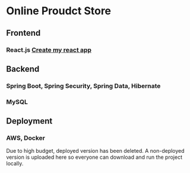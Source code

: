 # Online Proudct Store
## Frontend
### React.js [Create my react app](https://reactjs.org/docs/create-a-new-react-app.html)

## Backend
### Spring Boot, Spring Security, Spring Data, Hibernate
### MySQL

## Deployment

### AWS, Docker
Due to high budget, deployed version has been deleted.
A non-deployed version is uploaded here so everyone can download and run the project locally.